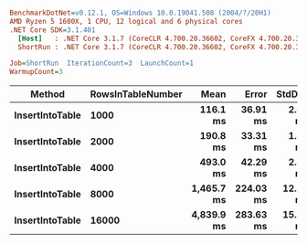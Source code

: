 ``` ini

BenchmarkDotNet=v0.12.1, OS=Windows 10.0.19041.508 (2004/?/20H1)
AMD Ryzen 5 1600X, 1 CPU, 12 logical and 6 physical cores
.NET Core SDK=3.1.401
  [Host]   : .NET Core 3.1.7 (CoreCLR 4.700.20.36602, CoreFX 4.700.20.37001), X64 RyuJIT
  ShortRun : .NET Core 3.1.7 (CoreCLR 4.700.20.36602, CoreFX 4.700.20.37001), X64 RyuJIT

Job=ShortRun  IterationCount=3  LaunchCount=1  
WarmupCount=3  

```
|          Method | RowsInTableNumber |       Mean |     Error |   StdDev |
|---------------- |------------------ |-----------:|----------:|---------:|
| **InsertIntoTable** |              **1000** |   **116.1 ms** |  **36.91 ms** |  **2.02 ms** |
| **InsertIntoTable** |              **2000** |   **190.8 ms** |  **33.31 ms** |  **1.83 ms** |
| **InsertIntoTable** |              **4000** |   **493.0 ms** |  **42.29 ms** |  **2.32 ms** |
| **InsertIntoTable** |              **8000** | **1,465.7 ms** | **224.03 ms** | **12.28 ms** |
| **InsertIntoTable** |             **16000** | **4,839.9 ms** | **283.63 ms** | **15.55 ms** |
